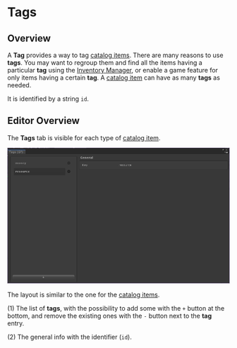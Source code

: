 # Tags

## Overview

A __Tag__ provides a way to tag [catalog items].
There are many reasons to use __tags__.
You may want to regroup them and find all the items having a particular __tag__ using the [Inventory Manager], or enable a game feature for only items having a certain __tag__.
A [catalog item] can have as many __tags__ as needed.

It is identified by a string `id`.

## Editor Overview

The __Tags__ tab is visible for each type of [catalog item].

![Tag Editor Overview](../images/tag-editor.png)

The layout is similar to the one for the [catalog items].

(1) The list of __tags__, with the possibility to add some with the `+` button at the bottom, and remove the existing ones with the `-` button next to the __tag__ entry.

(2) The general info with the identifier (`id`).










[catalog items]: ../Catalog.md#Catalog&#32;Items
[catalog item]:  ../Catalog.md#Catalog&#32;Items

[inventory manager]: ../GameSystems/InventoryManager.md
